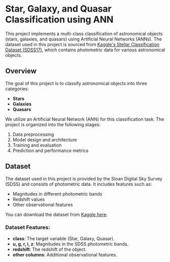 # Star, Galaxy, and Quasar Classification using ANN

This project implements a multi-class classification of astronomical objects (stars, galaxies, and quasars) using Artificial Neural Networks (ANNs). The dataset used in this project is sourced from [Kaggle's Stellar Classification Dataset (SDSS17)](https://www.kaggle.com/datasets/fedesoriano/stellar-classification-dataset-sdss17), which contains photometric data for various astronomical objects.

## Overview

The goal of this project is to classify astronomical objects into three categories:
- **Stars**
- **Galaxies**
- **Quasars**

We utilize an Artificial Neural Network (ANN) for this classification task. The project is organized into the following stages:
1. Data preprocessing
2. Model design and architecture
3. Training and evaluation
4. Prediction and performance metrics

## Dataset

The dataset used in this project is provided by the Sloan Digital Sky Survey (SDSS) and consists of photometric data. It includes features such as:
- Magnitudes in different photometric bands
- Redshift values
- Other observational features

You can download the dataset from [Kaggle here](https://www.kaggle.com/datasets/fedesoriano/stellar-classification-dataset-sdss17).

### Dataset Features:
- **class**: The target variable (Star, Galaxy, Quasar).
- **u, g, r, i, z**: Magnitudes in the SDSS photometric bands.
- **redshift**: The redshift of the object.
- **other columns**: Additional observational features.

